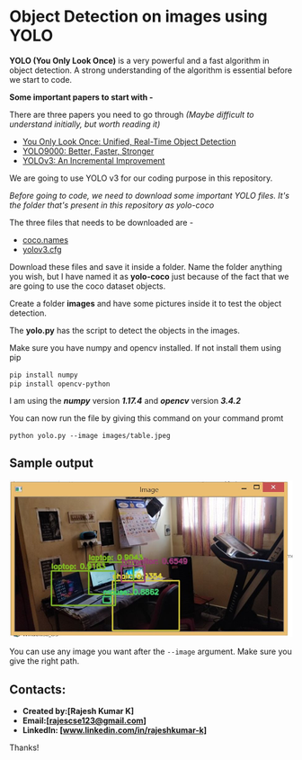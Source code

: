 # Object Detection on images using YOLO

**YOLO (You Only Look Once)** is a very powerful and a fast algorithm in object detection. A strong understanding of the algorithm is essential before we start to code.

**Some important papers to start with -**

There are three papers you need to go through *(Maybe difficult to understand initially, but worth reading it)*

- [You Only Look Once: Unified, Real-Time Object Detection](https://pjreddie.com/media/files/papers/yolo.pdf)
- [YOLO9000: Better, Faster, Stronger](https://pjreddie.com/media/files/papers/YOLO9000.pdf)
- [YOLOv3: An Incremental Improvement](https://pjreddie.com/media/files/papers/YOLOv3.pdf)

We are going to use YOLO v3 for our coding purpose in this repository.

*Before going to code, we need to download some important YOLO files. It's the folder that's present in this repository as yolo-coco*

The three files that needs to be downloaded are -

- [coco.names](https://github.com/pjreddie/darknet/blob/master/data/coco.names)
- [yolov3.cfg](https://github.com/pjreddie/darknet/blob/master/cfg/yolov3.cfg)


Download these files and save it inside a folder. Name the folder anything you wish, but I have named it as **yolo-coco** just because of the fact that we are going to use the coco dataset objects.

Create a folder **images** and have some pictures inside it to test the object detection.

The **yolo.py** has the script to detect the objects in the images.

Make sure you have numpy and opencv installed. If not install them using pip

```
pip install numpy
pip install opencv-python
```

I am using the ***numpy*** version ***1.17.4*** and ***opencv*** version ***3.4.2***

You can now run the file by giving this command on your command promt

```
python yolo.py --image images/table.jpeg
```

## Sample output

![object_detection](https://github.com/Rajeshkumark26/Object_detection_YOLO/blob/main/demo.JPG)

You can use any image you want after the `--image` argument. Make sure you give the right path.


## Contacts:
* **Created by:[Rajesh Kumar K]**
* **Email:[rajescse123@gmail.com]**
* **LinkedIn: [www.linkedin.com/in/rajeshkumar-k]**


Thanks!
